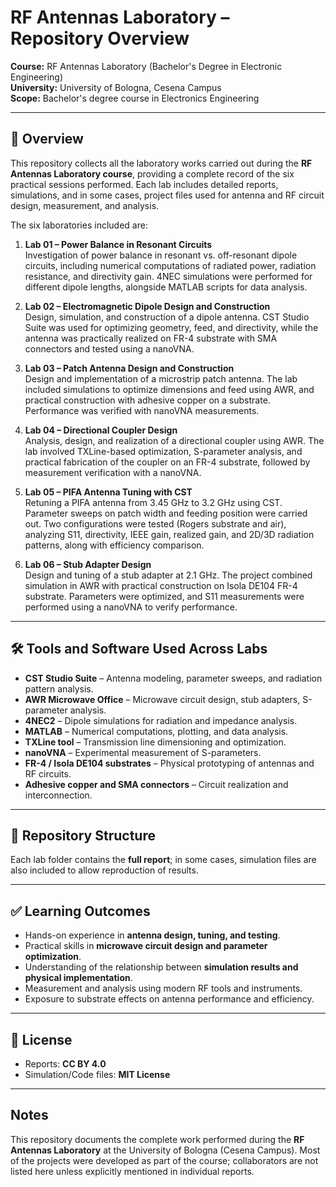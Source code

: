 # RF Antennas Laboratory – Repository Overview

**Course:** RF Antennas Laboratory (Bachelor's Degree in Electronic Engineering)  
**University:** University of Bologna, Cesena Campus  
**Scope:** Bachelor's degree course in Electronics Engineering  

---

## 📌 Overview

This repository collects all the laboratory works carried out during the **RF Antennas Laboratory course**, providing a complete record of the six practical sessions performed. Each lab includes detailed reports, simulations, and in some cases, project files used for antenna and RF circuit design, measurement, and analysis.

The six laboratories included are:

1. **Lab 01 – Power Balance in Resonant Circuits**  
   Investigation of power balance in resonant vs. off-resonant dipole circuits, including numerical computations of radiated power, radiation resistance, and directivity gain. 4NEC simulations were performed for different dipole lengths, alongside MATLAB scripts for data analysis.

2. **Lab 02 – Electromagnetic Dipole Design and Construction**  
   Design, simulation, and construction of a dipole antenna. CST Studio Suite was used for optimizing geometry, feed, and directivity, while the antenna was practically realized on FR-4 substrate with SMA connectors and tested using a nanoVNA.

3. **Lab 03 – Patch Antenna Design and Construction**  
   Design and implementation of a microstrip patch antenna. The lab included simulations to optimize dimensions and feed using AWR, and practical construction with adhesive copper on a substrate. Performance was verified with nanoVNA measurements.

4. **Lab 04 – Directional Coupler Design**  
   Analysis, design, and realization of a directional coupler using AWR. The lab involved TXLine-based optimization, S-parameter analysis, and practical fabrication of the coupler on an FR-4 substrate, followed by measurement verification with a nanoVNA.

5. **Lab 05 – PIFA Antenna Tuning with CST**  
   Retuning a PIFA antenna from 3.45 GHz to 3.2 GHz using CST. Parameter sweeps on patch width and feeding position were carried out. Two configurations were tested (Rogers substrate and air), analyzing S11, directivity, IEEE gain, realized gain, and 2D/3D radiation patterns, along with efficiency comparison.

6. **Lab 06 – Stub Adapter Design**  
   Design and tuning of a stub adapter at 2.1 GHz. The project combined simulation in AWR with practical construction on Isola DE104 FR-4 substrate. Parameters were optimized, and S11 measurements were performed using a nanoVNA to verify performance.

---

## 🛠️ Tools and Software Used Across Labs

- **CST Studio Suite** – Antenna modeling, parameter sweeps, and radiation pattern analysis.  
- **AWR Microwave Office** – Microwave circuit design, stub adapters, S-parameter analysis.  
- **4NEC2** – Dipole simulations for radiation and impedance analysis.  
- **MATLAB** – Numerical computations, plotting, and data analysis.  
- **TXLine tool** – Transmission line dimensioning and optimization.  
- **nanoVNA** – Experimental measurement of S-parameters.  
- **FR-4 / Isola DE104 substrates** – Physical prototyping of antennas and RF circuits.  
- **Adhesive copper and SMA connectors** – Circuit realization and interconnection.

---

## 📂 Repository Structure

Each lab folder contains the **full report**; in some cases, simulation files are also included to allow reproduction of results.

---

## ✅ Learning Outcomes

- Hands-on experience in **antenna design, tuning, and testing**.  
- Practical skills in **microwave circuit design and parameter optimization**.  
- Understanding of the relationship between **simulation results and physical implementation**.  
- Measurement and analysis using modern RF tools and instruments.  
- Exposure to substrate effects on antenna performance and efficiency.

---

## 📜 License

- Reports: **CC BY 4.0**  
- Simulation/Code files: **MIT License**  

---

## Notes

This repository documents the complete work performed during the **RF Antennas Laboratory** at the University of Bologna (Cesena Campus). Most of the projects were developed as part of the course; collaborators are not listed here unless explicitly mentioned in individual reports.

